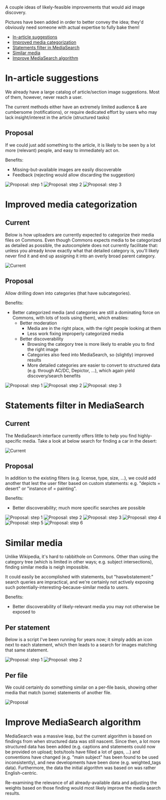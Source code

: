 A couple ideas of likely-feasible improvements that would aid image discovery.

Pictures have been added in order to better convey the idea; they'd obviously need someone with actual expertise to fully bake them!

- [In-article suggestions](#In-article-suggestions)
- [Improved media categorization](#Improved-media-categorization)
- [Statements filter in MediaSearch](#Statements-filter-in-MediaSearch)
- [Similar media](#Similar-media)
- [Improve MediaSearch algorithm](#Improve-MediaSearch-algorithm)


# In-article suggestions

We already have a large catalog of article/section image suggestions. Most of them, however, never reach a user.

The current methods either have an extremely limited audience & are cumbersome (notifications), or require dedicated effort by users who may lack insight/interest in the article (structured tasks)

## Proposal

If we could just add something to the article, it is likely to be seen by a lot more (relevant) people, and easy to immediately act on.

Benefits:
- Missing-but-available images are easily discoverable
- Feedback (rejecting would allow discarding the suggestion)

![Proposal: step 1](/img/suggestions-1.png)
![Proposal: step 2](/img/suggestions-2.png)
![Proposal: step 3](/img/suggestions-3.png)


# Improved media categorization

## Current

Below is how uploaders are currently expected to categorize their media files on Commons.
Even though Commons expects media to be categorized as detailed as possible, the autocomplete does not currently facilitate that: unless you already know exactly what that detailed category is, you'll likely never find it and end up assigning it into an overly broad parent category.

![Current](/img/categories-now.png)

## Proposal

Allow drilling down into categories (that have subcategories).

Benefits:
- Better categorized media (and categories are still a dominating force on Commons, with lots of tools using them), which enables:
  - Better moderation
    - Media are in the right place, with the right people looking at them
    - Less work fixing improperly categorized media
  - Better discoverability
    - Browsing the category tree is more likely to enable you to find the right image
    - Categories also feed into MediaSearch, so (slightly) improved results
    - More detailed categories are easier to convert to structured data (e.g. through AC/DC, Depictor, ...), which again yield discovery/search benefits

![Proposal: step 1](/img/categories-1.png)
![Proposal: step 2](/img/categories-2.png)
![Proposal: step 3](/img/categories-3.png)


# Statements filter in MediaSearch

## Current

The MediaSearch interface currently offers little to help you find highly-specific media. Take a look at below search for finding a car in the desert:

![Current](/img/filter-now.png)

## Proposal

In addition to the existing filters (e.g. license, type, size, ...), we could add another that lest the user filter based on custom statements: e.g. "depicts = desert" or "instance of = painting".

Benefits:
- Better discoverability; much more specific searches are possible

![Proposal: step 1](/img/filter-1.png)
![Proposal: step 2](/img/filter-2.png)
![Proposal: step 3](/img/filter-3.png)
![Proposal: step 4](/img/filter-4.png)
![Proposal: step 5](/img/filter-5.png)
![Proposal: step 6](/img/filter-6.png)


# Similar media

Unlike Wikipedia, it's hard to rabbithole on Commons. Other than using the category tree (which is limited in other ways; e.g. subject intersections), finding similar media is neigh impossible.

It could easily be accomplished with statements, but "haswbstatement:" search queries are impractical, and we're certainly not actively exposing such potentially-interesting-because-similar media to users.

Benefits:
- Better discoverability of likely-relevant media you may not otherwise be exposed to

## Per statement

Below is a script I've been running for years now; it simply adds an icon next to each statement, which then leads to a search for images matching that same statement.

![Proposal: step 1](/img/rabbithole-1.png)
![Proposal: step 2](/img/rabbithole-2.png)

## Per file

We could certainly do something similar on a per-file basis, showing other media that match (some) statements of another file.

![Proposal](/img/similar.png)


# Improve MediaSearch algorithm

MediaSearch was a massive leap, but the current algorithm is based on findings from when structured data was still nascent.
Since then, a lot more structured data has been added (e.g. captions and statements could now be provided on upload; bots/tools have filled a lot of gaps, ...) and conventions have changed (e.g. "main subject" has been found to be used inconsistently), and new developments have been done (e.g. weighted_tags data).
Furthermore, the data the initial algorithm was based on was rather English-centric.

Re-examining the relevance of all already-available data and adjusting the weights based on those finding would most likely improve the media search results.
